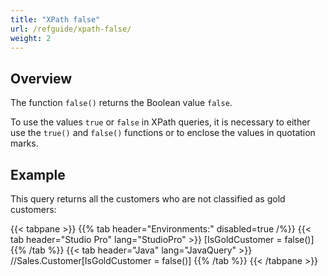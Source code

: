 ```yaml
---
title: "XPath false"
url: /refguide/xpath-false/
weight: 2
---
```


## Overview

The function `false()` returns the Boolean value `false`.

To use the values `true` or `false` in XPath queries, it is necessary to either use the `true()` and `false()` functions or to enclose the values in quotation marks.

## Example

This query returns all the customers who are not classified as gold customers:

{{< tabpane >}}
  {{% tab header="Environments:" disabled=true /%}}
  {{< tab header="Studio Pro" lang="StudioPro" >}}
    [IsGoldCustomer = false()]
    {{% /tab %}}
  {{< tab header="Java" lang="JavaQuery" >}}
     //Sales.Customer[IsGoldCustomer = false()]
    {{% /tab %}}
{{< /tabpane >}}
